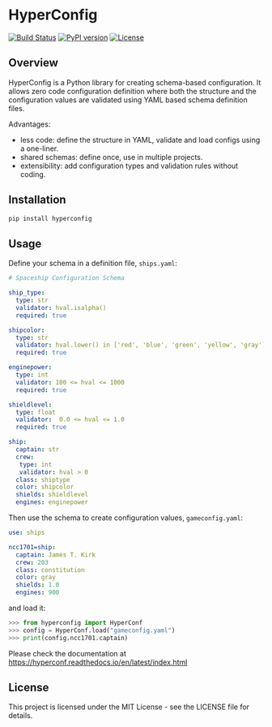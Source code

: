 # HyperConfig

[![Build Status](https://travis-ci.org/your-username/hyperconfig.svg?branch=main)](https://travis-ci.org/rchindris/hyperconfig)
[![PyPI version](https://badge.fury.io/py/hyperconfig.svg)](https://badge.fury.io/py/hyperconfig)
[![License](https://img.shields.io/badge/license-MIT-blue.svg)](https://opensource.org/licenses/MIT)

## Overview

HyperConfig is a Python library for creating schema-based configuration. 
It allows zero code configuration definition where both the structure and the 
configuration values are validated using YAML based schema definition files.


Advantages:

- less code: define the structure in YAML, validate and load configs using a one-liner.
- shared schemas: define once, use in multiple projects.
- extensibility: add configuration types and validation rules without coding.

## Installation

```bash
pip install hyperconfig

```

## Usage

Define your schema in a definition file, `ships.yaml`:

``` yaml
# Spaceship Configuration Schema

ship_type:
  type: str
  validator: hval.isalpha()
  required: true

shipcolor:
  type: str
  validator: hval.lower() in ['red', 'blue', 'green', 'yellow', 'gray']
  required: true

enginepower:
  type: int
  validator: 100 <= hval <= 1000
  required: true

shieldlevel:
  type: float
  validator:  0.0 <= hval <= 1.0
  required: true

ship:
  captain: str
  crew:
   type: int
   validator: hval > 0
  class: shiptype
  color: shipcolor
  shields: shieldlevel
  engines: enginepower
```

Then use the schema to create configuration values, `gameconfig.yaml`:

``` yaml
use: ships

ncc1701=ship:
  captain: James T. Kirk
  crew: 203
  class: constitution
  color: gray
  shields: 1.0
  engines: 900
```

and load it:

``` python
>>> from hyperconfig import HyperConf
>>> config = HyperConf.load("gameconfig.yaml")
>>> print(config.ncc1701.captain)
```

Please check the documentation at https://hyperconf.readthedocs.io/en/latest/index.html

## License

This project is licensed under the MIT License - see the LICENSE file for details.

